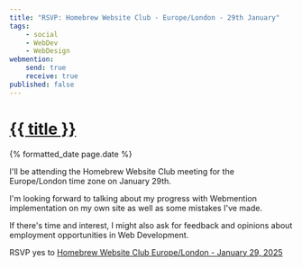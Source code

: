 ```yaml
---
title: "RSVP: Homebrew Website Club - Europe/London - 29th January"
tags:
    - social
    - WebDev
    - WebDesign
webmention:
    send: true
    receive: true
published: false
---
```


<h1 class="post__title p-name"><a class="u-url" href="{{ page.url }}">{{ title }}</a></h1>
<time class="post__date dt-published" datetime="{% iso_date page.date %}">{% formatted_date page.date %}</time>

I'll be attending the Homebrew Website Club meeting for the Europe/London time zone on January 29th.

I'm looking forward to talking about my progress with Webmention implementation on my own site as well as some mistakes I've made.

If there's time and interest, I might also ask for feedback and opinions about employment opportunities in Web Development.

<div class="post__rsvp">
    <p>
        RSVP <span class="p-rsvp">yes</span> to
        <a class="u-in-reply-to" href="https://events.indieweb.org/2025/01/homebrew-website-club-europe-london-JqXSTx1zbNXy"
        >Homebrew Website Club Europe/London - January 29, 2025</a>
    </p>
</div>